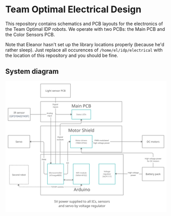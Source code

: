 # Team Optimal Electrical Design

This repository contains schematics and PCB layouts for the electronics of the
Team Optimal IDP robots. We operate with two PCBs: the Main PCB and the Color
Sensors PCB.

Note that Eleanor hasn't set up the library locations properly (because he'd rather
sleep). Just replace all occurences of `/home/el/idp/electrical` with the
location of this repository and you should be fine.

## System diagram
![System_diagram](doc/System_diagram.png)
